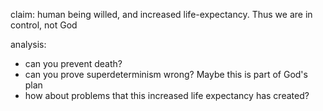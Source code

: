 claim: human being willed, and increased life-expectancy. Thus we are in control, not God

analysis:

- can you prevent death?
- can you prove superdeterminism wrong? Maybe this is part of God's plan
- how about problems that this increased life expectancy has created?
